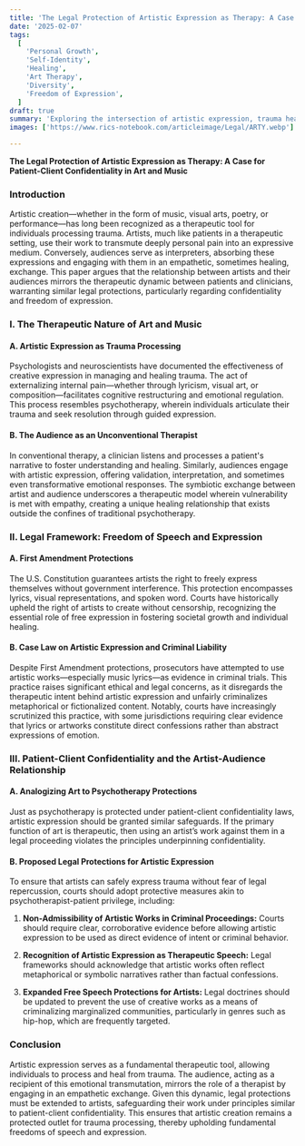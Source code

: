 ```yaml
---
title: 'The Legal Protection of Artistic Expression as Therapy: A Case for Patient-Client Confidentiality in Art and Music'
date: '2025-02-07'
tags:
  [
    'Personal Growth',
    'Self-Identity',
    'Healing',
    'Art Therapy',
    'Diversity',
    'Freedom of Expression',
  ]
draft: true
summary: 'Exploring the intersection of artistic expression, trauma healing, and legal protections, this article argues for extending patient-client confidentiality principles to artists, safeguarding their therapeutic freedom of speech.'
images: ['https://www.rics-notebook.com/articleimage/Legal/ARTY.webp']

---
```



**The Legal Protection of Artistic Expression as Therapy: A Case for Patient-Client Confidentiality in Art and Music**

### Introduction
Artistic creation—whether in the form of music, visual arts, poetry, or performance—has long been recognized as a therapeutic tool for individuals processing trauma. Artists, much like patients in a therapeutic setting, use their work to transmute deeply personal pain into an expressive medium. Conversely, audiences serve as interpreters, absorbing these expressions and engaging with them in an empathetic, sometimes healing, exchange. This paper argues that the relationship between artists and their audiences mirrors the therapeutic dynamic between patients and clinicians, warranting similar legal protections, particularly regarding confidentiality and freedom of expression.

### I. The Therapeutic Nature of Art and Music

#### A. Artistic Expression as Trauma Processing
Psychologists and neuroscientists have documented the effectiveness of creative expression in managing and healing trauma. The act of externalizing internal pain—whether through lyricism, visual art, or composition—facilitates cognitive restructuring and emotional regulation. This process resembles psychotherapy, wherein individuals articulate their trauma and seek resolution through guided expression.

#### B. The Audience as an Unconventional Therapist
In conventional therapy, a clinician listens and processes a patient's narrative to foster understanding and healing. Similarly, audiences engage with artistic expression, offering validation, interpretation, and sometimes even transformative emotional responses. The symbiotic exchange between artist and audience underscores a therapeutic model wherein vulnerability is met with empathy, creating a unique healing relationship that exists outside the confines of traditional psychotherapy.

### II. Legal Framework: Freedom of Speech and Expression

#### A. First Amendment Protections
The U.S. Constitution guarantees artists the right to freely express themselves without government interference. This protection encompasses lyrics, visual representations, and spoken word. Courts have historically upheld the right of artists to create without censorship, recognizing the essential role of free expression in fostering societal growth and individual healing.

#### B. Case Law on Artistic Expression and Criminal Liability
Despite First Amendment protections, prosecutors have attempted to use artistic works—especially music lyrics—as evidence in criminal trials. This practice raises significant ethical and legal concerns, as it disregards the therapeutic intent behind artistic expression and unfairly criminalizes metaphorical or fictionalized content. Notably, courts have increasingly scrutinized this practice, with some jurisdictions requiring clear evidence that lyrics or artworks constitute direct confessions rather than abstract expressions of emotion.

### III. Patient-Client Confidentiality and the Artist-Audience Relationship

#### A. Analogizing Art to Psychotherapy Protections
Just as psychotherapy is protected under patient-client confidentiality laws, artistic expression should be granted similar safeguards. If the primary function of art is therapeutic, then using an artist’s work against them in a legal proceeding violates the principles underpinning confidentiality.

#### B. Proposed Legal Protections for Artistic Expression
To ensure that artists can safely express trauma without fear of legal repercussion, courts should adopt protective measures akin to psychotherapist-patient privilege, including:

1. **Non-Admissibility of Artistic Works in Criminal Proceedings:** Courts should require clear, corroborative evidence before allowing artistic expression to be used as direct evidence of intent or criminal behavior.

2. **Recognition of Artistic Expression as Therapeutic Speech:** Legal frameworks should acknowledge that artistic works often reflect metaphorical or symbolic narratives rather than factual confessions.

3. **Expanded Free Speech Protections for Artists:** Legal doctrines should be updated to prevent the use of creative works as a means of criminalizing marginalized communities, particularly in genres such as hip-hop, which are frequently targeted.

### Conclusion
Artistic expression serves as a fundamental therapeutic tool, allowing individuals to process and heal from trauma. The audience, acting as a recipient of this emotional transmutation, mirrors the role of a therapist by engaging in an empathetic exchange. Given this dynamic, legal protections must be extended to artists, safeguarding their work under principles similar to patient-client confidentiality. This ensures that artistic creation remains a protected outlet for trauma processing, thereby upholding fundamental freedoms of speech and expression.


